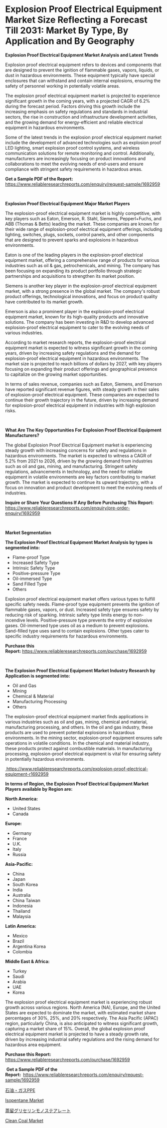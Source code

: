 <p><h1>Explosion Proof Electrical Equipment Market Size Reflecting a Forecast Till 2031: Market By Type, By Application and By Geography</h1></p><p><strong>Explosion Proof Electrical Equipment Market Analysis and Latest Trends</strong></p>
<p><p>Explosion proof electrical equipment refers to devices and components that are designed to prevent the ignition of flammable gases, vapors, liquids, or dust in hazardous environments. These equipment typically have special enclosures that can withstand and contain internal explosions, ensuring the safety of personnel working in potentially volatile areas.</p><p>The explosion proof electrical equipment market is projected to experience significant growth in the coming years, with a projected CAGR of 6.2% during the forecast period. Factors driving this growth include the increasing emphasis on safety regulations and standards in industrial sectors, the rise in construction and infrastructure development activities, and the growing demand for energy-efficient and reliable electrical equipment in hazardous environments.</p><p>Some of the latest trends in the explosion proof electrical equipment market include the development of advanced technologies such as explosion proof LED lighting, smart explosion proof control systems, and wireless communication solutions for remote monitoring and control. Additionally, manufacturers are increasingly focusing on product innovations and collaborations to meet the evolving needs of end-users and ensure compliance with stringent safety requirements in hazardous areas.</p></p>
<p><strong>Get a Sample PDF of the Report:&nbsp;</strong> <a href="https://www.reliableresearchreports.com/enquiry/request-sample/1692959">https://www.reliableresearchreports.com/enquiry/request-sample/1692959</a></p>
<p>&nbsp;</p>
<p><strong>Explosion Proof Electrical Equipment Major Market Players</strong></p>
<p><p>The explosion-proof electrical equipment market is highly competitive, with key players such as Eaton, Emerson, R. Stahl, Siemens, Pepperl+Fuchs, and ABB (Thomas & Betts) leading the market. These companies are known for their wide range of explosion-proof electrical equipment offerings, including lighting, switches, plugs, sockets, control panels, and other components that are designed to prevent sparks and explosions in hazardous environments.</p><p>Eaton is one of the leading players in the explosion-proof electrical equipment market, offering a comprehensive range of products for various industries such as oil & gas, petrochemicals, and mining. The company has been focusing on expanding its product portfolio through strategic partnerships and acquisitions to strengthen its market position.</p><p>Siemens is another key player in the explosion-proof electrical equipment market, with a strong presence in the global market. The company's robust product offerings, technological innovations, and focus on product quality have contributed to its market growth.</p><p>Emerson is also a prominent player in the explosion-proof electrical equipment market, known for its high-quality products and innovative solutions. The company has been investing in R&D to develop advanced explosion-proof electrical equipment to cater to the evolving needs of various industries.</p><p>According to market research reports, the explosion-proof electrical equipment market is expected to witness significant growth in the coming years, driven by increasing safety regulations and the demand for explosion-proof electrical equipment in hazardous environments. The market size is projected to reach billions of dollars by 2027, with key players focusing on expanding their product offerings and geographical presence to capitalize on the growing market opportunities.</p><p>In terms of sales revenue, companies such as Eaton, Siemens, and Emerson have reported significant revenue figures, with steady growth in their sales of explosion-proof electrical equipment. These companies are expected to continue their growth trajectory in the future, driven by increasing demand for explosion-proof electrical equipment in industries with high explosion risks.</p></p>
<p>&nbsp;</p>
<p><strong>What Are The Key Opportunities For Explosion Proof Electrical Equipment Manufacturers?</strong></p>
<p><p>The global Explosion Proof Electrical Equipment market is experiencing steady growth with increasing concerns for safety and regulations in hazardous environments. The market is expected to witness a CAGR of 5.2% from 2021 to 2026, driven by the growing demand from industries such as oil and gas, mining, and manufacturing. Stringent safety regulations, advancements in technology, and the need for reliable equipment in volatile environments are key factors contributing to market growth. The market is expected to continue its upward trajectory, with a focus on innovation and product development to meet the evolving needs of industries.</p></p>
<p><strong>Inquire or Share Your Questions If Any Before Purchasing This Report:</strong> <a href="https://www.reliableresearchreports.com/enquiry/pre-order-enquiry/1692959">https://www.reliableresearchreports.com/enquiry/pre-order-enquiry/1692959</a></p>
<p>&nbsp;</p>
<p><strong>Market Segmentation</strong></p>
<p><strong>The Explosion Proof Electrical Equipment Market Analysis by types is segmented into:</strong></p>
<p><ul><li>Flame-proof Type</li><li>Increased Safety Type</li><li>Intrinsic Safety Type</li><li>Positive-pressure Type</li><li>Oil-immersed Type</li><li>Sand Filled Type</li><li>Others</li></ul></p>
<p><p>Explosion proof electrical equipment market offers various types to fulfill specific safety needs. Flame-proof type equipment prevents the ignition of flammable gases, vapors, or dust. Increased safety type ensures safety by reducing risk of sparking. Intrinsic safety type limits energy to non-incendive levels. Positive-pressure type prevents the entry of explosive gases. Oil-immersed type uses oil as a medium to prevent explosions. Sand-filled type uses sand to contain explosions. Other types cater to specific industry requirements for hazardous environments.</p></p>
<p><strong>Purchase this Report:&nbsp;</strong><a href="https://www.reliableresearchreports.com/purchase/1692959">https://www.reliableresearchreports.com/purchase/1692959</a></p>
<p>&nbsp;</p>
<p><strong>The Explosion Proof Electrical Equipment Market Industry Research by Application is segmented into:</strong></p>
<p><ul><li>Oil and Gas</li><li>Mining</li><li>Chemical & Material</li><li>Manufacturing Processing</li><li>Others</li></ul></p>
<p><p>The explosion-proof electrical equipment market finds applications in various industries such as oil and gas, mining, chemical and material, manufacturing processing, and others. In the oil and gas industry, these products are used to prevent potential explosions in hazardous environments. In the mining sector, explosion-proof equipment ensures safe operations in volatile conditions. In the chemical and material industry, these products protect against combustible materials. In manufacturing processing, explosion-proof electrical equipment is vital for ensuring safety in potentially hazardous environments.</p></p>
<p><a href="https://www.reliableresearchreports.com/explosion-proof-electrical-equipment-r1692959">&nbsp;https://www.reliableresearchreports.com/explosion-proof-electrical-equipment-r1692959</a></p>
<p><strong>In terms of Region, the Explosion Proof Electrical Equipment Market Players available by Region are:</strong></p>
<p>
    <p> <strong> North America: </strong>
        <ul>
            <li>United States</li>
            <li>Canada</li>
        </ul>
        </p> 
    <p> <strong> Europe: </strong>
        <ul>
            <li>Germany</li>
            <li>France</li>
            <li>U.K.</li>
            <li>Italy</li>
            <li>Russia</li>
        </ul>
        </p> 
    <p> <strong> Asia-Pacific: </strong>
        <ul>
            <li>China</li>
            <li>Japan</li>
            <li>South Korea</li>
            <li>India</li>
            <li>Australia</li>
            <li>China Taiwan</li>
            <li>Indonesia</li>
            <li>Thailand</li>
            <li>Malaysia</li>
        </ul>
        </p> 
    <p> <strong> Latin America: </strong>
        <ul>
            <li>Mexico</li>
            <li>Brazil</li>
            <li>Argentina Korea</li>
            <li>Colombia</li>
        </ul>
        </p> 
    <p> <strong> Middle East & Africa: </strong>
        <ul>
            <li>Turkey</li>
            <li>Saudi</li>
            <li>Arabia</li>
            <li>UAE</li>
            <li>Korea</li>
        </ul>
    </p>
    </p>
<p><p>The explosion proof electrical equipment market is experiencing robust growth across various regions. North America (NA), Europe, and the United States are expected to dominate the market, with estimated market share percentages of 30%, 25%, and 20% respectively. The Asia Pacific (APAC) region, particularly China, is also anticipated to witness significant growth, capturing a market share of 15%. Overall, the global explosion proof electrical equipment market is projected to have a steady growth rate, driven by increasing industrial safety regulations and the rising demand for hazardous area equipment.</p></p>
<p><strong>Purchase this Report: </strong><a href="https://www.reliableresearchreports.com/purchase/1692959">https://www.reliableresearchreports.com/purchase/1692959</a></p>
<p>&nbsp;<strong>Get a Sample PDF of the Report:&nbsp;&nbsp;</strong><a href="https://www.reliableresearchreports.com/enquiry/request-sample/1692959">https://www.reliableresearchreports.com/enquiry/request-sample/1692959</a></p>
<p><strong></strong></p>
<p><p><a href="https://github.com/pepo3k/Market-Research-Report-List-1/blob/main/529568332451.md">石油・ガスPPE</a></p><p><a href="https://issuu.com/reportprime-2/docs/isopentane-market-size-2030.pptx">Isopentane Market</a></p><p><a href="https://github.com/vhemk0794148/Market-Research-Report-List-1/blob/main/385880532450.md">蒸留グリセリンモノステアレート</a></p><p><a href="https://issuu.com/reportprime-2/docs/clean-coal-market-size-2030.pptx">Clean Coal Market</a></p></p>